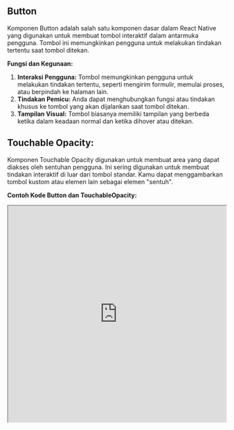 ## Button

Komponen Button adalah salah satu komponen dasar dalam React Native yang digunakan untuk membuat tombol interaktif dalam antarmuka pengguna. Tombol ini memungkinkan pengguna untuk melakukan tindakan tertentu saat tombol ditekan.

**Fungsi dan Kegunaan:**

1. **Interaksi Pengguna:** Tombol memungkinkan pengguna untuk melakukan tindakan tertentu, seperti mengirim formulir, memulai proses, atau berpindah ke halaman lain.
2. **Tindakan Pemicu:** Anda dapat menghubungkan fungsi atau tindakan khusus ke tombol yang akan dijalankan saat tombol ditekan.
3. **Tampilan Visual:** Tombol biasanya memiliki tampilan yang berbeda ketika dalam keadaan normal dan ketika dihover atau ditekan.

## Touchable Opacity:

Komponen Touchable Opacity digunakan untuk membuat area yang dapat diakses oleh sentuhan pengguna. Ini sering digunakan untuk membuat tindakan interaktif di luar dari tombol standar. Kamu dapat menggambarkan tombol kustom atau elemen lain sebagai elemen "sentuh".

**Contoh Kode Button dan TouchableOpacity:**

<iframe src="https://snack.expo.dev/@doltons/button-component" height="500" width="100%" title="Button and TouchableOpacity Example"></iframe>

<!-- ```jsx
import React from "react";
import { View, Text, Button, Alert } from "react-native";

const ButtonExample = () => {
  const handlePress = () => {
    Alert.alert("Tombol Ditekan", "Tindakan dilakukan saat tombol ditekan!");
  };

  return (
    <View>
      <Text>Selamat datang di contoh Button!</Text>
      <Button title="Click Here.." onPress={handlePress} />
    </View>
  );
};

export default ButtonExample;
``` -->
